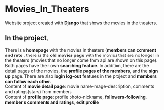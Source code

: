 # Movies_In_Theaters
Website project created with **Django** that shows the movies in the theaters.<br>
## In the project,<br>
There is a **homepage** with the movies in theaters (**members can comment and rate**), there is the **old movies page** with the movies that are no longer in the theaters (movies that no longer come from api are shown on this page). Both pages have their own **searching feature**. 
In addition, there are the detail pages of the movies, the  **profile pages of the members**, and the **sign up** page. There are also **login log-out** features in the project 
and **members can follow each other**.<br>
Content of **movie detail page**: movie name-image-description, comments and ratings(stars) from members<br>
Content of **profile page**: profile photo-nickname, **followers-following**, **member's comments and ratings**, **edit profile**
